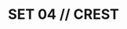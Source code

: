---
layout: default
categories: label-set
title: SET 04 // CREST
img1: /files/label-04/img/label.jpg
download: /files/label-04/label-04.zip
---